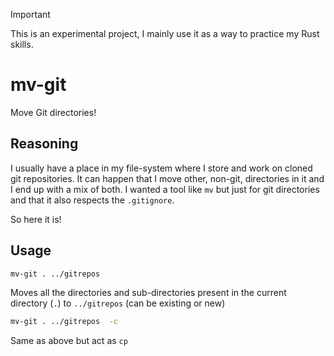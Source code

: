 > [!IMPORTANT]
> This is an experimental project, I mainly use it as a way to practice my Rust skills.

# mv-git
Move Git directories! 

## Reasoning
I usually have a place in my file-system where I store and work on cloned git repositories. It can happen that I move other, non-git, directories in it and I end up with a mix of both.
I wanted a tool like `mv` but just for git directories and that it also respects the `.gitignore`. 

So here it is!


## Usage

```bash
mv-git . ../gitrepos 
```
Moves all the directories and sub-directories present in the current directory (`.`) to `../gitrepos` (can be existing or new)  


```bash
mv-git . ../gitrepos  -c
```
Same as above but act as `cp` 